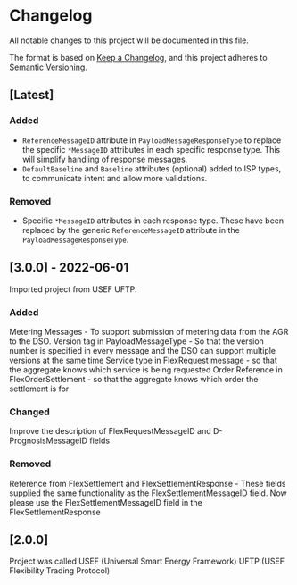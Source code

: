 <!--
SPDX-FileCopyrightText: 2020-2023 Contributors to the Shapeshifter project

SPDX-License-Identifier: Apache-2.0
-->

# Changelog

All notable changes to this project will be documented in this file.

The format is based on [Keep a Changelog](https://keepachangelog.com/en/1.0.0/),
and this project adheres to [Semantic Versioning](https://semver.org/spec/v2.0.0.html).

## [Latest]

### Added
* `ReferenceMessageID` attribute in `PayloadMessageResponseType` to replace the specific `*MessageID` attributes in each specific response type. This will simplify handling of response messages.
* `DefaultBaseline` and `Baseline` attributes (optional) added to ISP types, to communicate intent and allow more validations.

### Removed
* Specific `*MessageID` attributes in each response type. These have been replaced by the generic `ReferenceMessageID` attribute in the `PayloadMessageResponseType`.

## [3.0.0] - 2022-06-01

Imported project from USEF UFTP.

### Added

Metering Messages - To support submission of metering data from the AGR to the DSO.
Version tag in PayloadMessageType - So that the version number is specified in every message and the DSO can support multiple versions at the same time
Service type in FlexRequest message - so that the aggregate knows which service is being requested
Order Reference in FlexOrderSettlement - so that the aggregate knows which order the settlement is for

### Changed
Improve the description of FlexRequestMessageID and D-PrognosisMessageID fields

### Removed
Reference from FlexSettlement and FlexSettlementResponse - These fields supplied the same functionality as the FlexSettlementMessageID field. Now please use the FlexSettlementMessageID field in the FlexSettlementResponse

## [2.0.0]

Project was called USEF (Universal Smart Energy Framework) UFTP (USEF Flexibility Trading Protocol)